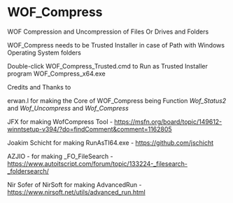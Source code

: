 # WOF_Compress
WOF Compression and Uncompression of Files Or Drives and Folders

WOF_Compress needs to be Trusted Installer in case of Path with Windows Operating System folders

Double-click WOF_Compress_Trusted.cmd to Run as Trusted Installer program WOF_Compress_x64.exe

Credits and Thanks to

erwan.l for making the Core of WOF_Compress being Function _Wof_Status2_ and _Wof_Uncompress_ and _Wof_Compress_

JFX for making WofCompress Tool - https://msfn.org/board/topic/149612-winntsetup-v394/?do=findComment&comment=1162805

Joakim Schicht for making RunAsTI64.exe - https://github.com/jschicht

AZJIO - for making _FO_FileSearch - https://www.autoitscript.com/forum/topic/133224-_filesearch-_foldersearch/

Nir Sofer of NirSoft for making AdvancedRun - https://www.nirsoft.net/utils/advanced_run.html
